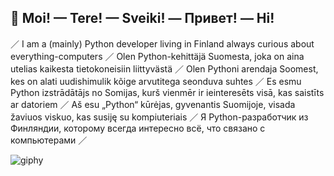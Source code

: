 ## 👋 Moi! — Tere! — Sveiki! — Привет! — Hi!

／ I am a (mainly) Python developer living in Finland always curious about everything-computers ／ Olen Python-kehittäjä Suomesta, joka on aina utelias kaikesta tietokoneisiin liittyvästä ／ Olen Pythoni arendaja Soomest, kes on alati uudishimulik kõige arvutitega seonduva suhtes ／ Es esmu Python izstrādātājs no Somijas, kurš vienmēr ir ieinteresēts visā, kas saistīts ar datoriem ／ Aš esu „Python“ kūrėjas, gyvenantis Suomijoje, visada žaviuos viskuo, kas susiję su kompiuteriais ／ Я Python-разработчик из Финляндии, которому всегда интересно всё, что связано с компьютерами ／

![giphy](https://github.com/user-attachments/assets/186cbb4a-5a48-466a-baf9-38289caa72f5)
